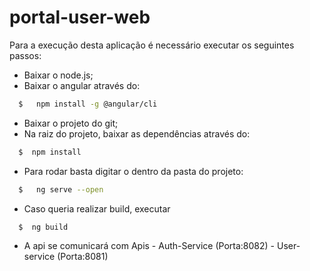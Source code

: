 # portal-user-web

Para a execução desta aplicação é necessário executar os seguintes passos:

 - Baixar o node.js;
 - Baixar o angular através do:
 
  ````sh
	$   npm install -g @angular/cli
  ```` 
  
 - Baixar o projeto do git;
 - Na raiz do projeto, baixar as dependências através do:
 
  ````sh
	$  npm install
  ```` 
  
 - Para rodar basta digitar o dentro da pasta do projeto:
 
  ````sh
	$   ng serve --open
  ```` 
  
 - Caso queria realizar build, executar 
 
  ````sh
	$  ng build
  ````

 - A api se comunicará com Apis 
		 - Auth-Service (Porta:8082)
		 - User-service (Porta:8081)

